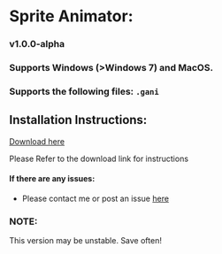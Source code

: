 # Sprite Animator:
### v1.0.0-alpha

### Supports Windows (>Windows 7) and MacOS.
### Supports the following files: ```.gani```

## Installation Instructions:
[Download here](https://github.com/nikovacs/sprite-animator/releases/latest)

Please Refer to the download link for instructions

#### If there are any issues:
- Please contact me or post an issue [here](https://github.com/nikovacs/sprite-animator/issues)


### NOTE:
This version may be unstable. Save often!


